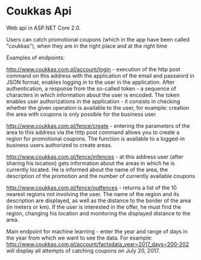 # Coukkas Api
Web api in ASP.NET Core 2.0.

Users can catch promotional coupons (which in the app have been called "coukkas"), when they are in the right place and at the right time

Examples of endpoints:

http://www.coukkas.com.pl/account/login - execution of the http post command on this address with the application of the email and password in JSON format, enables logging in to the user in the application. After authentication, a response from the so-called token - a sequence of characters in which information about the user is encoded. The token enables user authorizations in the application - it consists in checking whether the given operation is available to the user, for example: creation
the area with coupons is only possible for the business user.

http://www.coukkas.com.pl/fence/create - entering the parameters of the area to this address via the http post command allows you to create a region for promotional coupons. The function is available to a logged-in business users authorized to create areas.

http://www.coukkas.com.pl/fence/infences - at this address user (after sharing his location) gets information about the areas in which he is currently located. He is informed about the name of the area, the description of the promotion and the number of currently available coupons

http://www.coukkas.com.pl/fence/outfences - returns a list of the 10 nearest regions not involving the user. The name of the region and its description are displayed, as well as the distance to the border of the area (in meters or km). If the user is interested in the offer, he must find the region, changing his location and monitoring the displayed distance to the area.

Main endpoint for machine learning - enter the year and range of days in the year from which we want to see the data. For example:
http://www.coukkas.com.pl/account/factsdata_year=2017_days=200-202
will display all attempts of catching coupons on July 20, 2017. 
